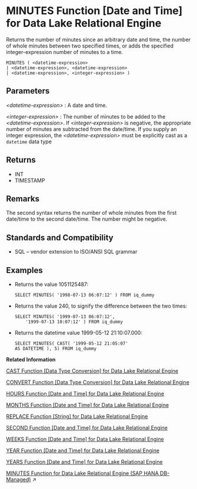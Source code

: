 <!-- loioa5648d4484f21015975efebd7ac03399 -->

# MINUTES Function \[Date and Time\] for Data Lake Relational Engine

Returns the number of minutes since an arbitrary date and time, the number of whole minutes between two specified times, or adds the specified integer-expression number of minutes to a time.



```
MINUTES ( <datetime-expression> 
| <datetime-expression>, <datetime-expression>
| <datetime-expression>, <integer-expression> )
```



<a name="loioa5648d4484f21015975efebd7ac03399__MINUTES_parm1"/>

## Parameters

 *<datetime-expression\>*
 :   A date and time.

  *<integer-expression\>*
 :   The number of minutes to be added to the *<datetime-expression\>*. If *<integer-expression\>* is negative, the appropriate number of minutes are subtracted from the date/time. If you supply an integer expression, the *<datetime-expression\>* must be explicitly cast as a `datetime` data type

 

<a name="loioa5648d4484f21015975efebd7ac03399__MINUTES_returns1"/>

## Returns

-   INT
-   TIMESTAMP



<a name="loioa5648d4484f21015975efebd7ac03399__MINUTES_remarks1"/>

## Remarks

The second syntax returns the number of whole minutes from the first date/time to the second date/time. The number might be negative.



<a name="loioa5648d4484f21015975efebd7ac03399__MINUTES_standards1"/>

## Standards and Compatibility

-   SQL – vendor extension to ISO/ANSI SQL grammar



<a name="loioa5648d4484f21015975efebd7ac03399__MINUTES_examples1"/>

## Examples

-   Returns the value 1051125487:

    ```
    SELECT MINUTES( '1998-07-13 06:07:12' ) FROM iq_dummy
    ```

-   Returns the value 240, to signify the difference between the two times:

    ```
    SELECT MINUTES( '1999-07-13 06:07:12',
    	'1999-07-13 10:07:12' ) FROM iq_dummy
    ```

-   Returns the datetime value 1999-05-12 21:10:07.000:

    ```
    SELECT MINUTES( CAST( '1999-05-12 21:05:07'
    AS DATETIME ), 5) FROM iq_dummy
    ```


**Related Information**  


[CAST Function \[Data Type Conversion\] for Data Lake Relational Engine](cast-function-data-type-conversion-for-data-lake-relational-engine-a53996d.md "Returns the value of an expression converted to a supplied data type.")

[CONVERT Function \[Data Type Conversion\] for Data Lake Relational Engine](convert-function-data-type-conversion-for-data-lake-relational-engine-a53f6ef.md "Returns an expression converted to a supplied data type.")

[HOURS Function \[Date and Time\] for Data Lake Relational Engine](hours-function-date-and-time-for-data-lake-relational-engine-a556e14.md "Returns the number of hours since an arbitrary starting date and time, the number of whole hours between two specified times, or adds the specified integer-expression number of hours to a time.")

[MONTHS Function \[Date and Time\] for Data Lake Relational Engine](months-function-date-and-time-for-data-lake-relational-engine-a566ced.md "Returns the number of months since an arbitrary starting date/time or the number of months between two specified date/times, or adds the specified integer-expression number of months to a date/time.")

[REPLACE Function \[String\] for Data Lake Relational Engine](replace-function-string-for-data-lake-relational-engine-a579952.md "Replaces all occurrences of a substring with another substring.")

[SECOND Function \[Date and Time\] for Data Lake Relational Engine](second-function-date-and-time-for-data-lake-relational-engine-a57dc03.md "Returns a number from 0 to 59 corresponding to the second component of the given date/time value.")

[WEEKS Function \[Date and Time\] for Data Lake Relational Engine](weeks-function-date-and-time-for-data-lake-relational-engine-a590601.md "Returns the number of weeks since an arbitrary starting date/time, returns the number of weeks between two specified date/times, or adds the specified integer-expression number of weeks to a date/time.")

[YEAR Function \[Date and Time\] for Data Lake Relational Engine](year-function-date-and-time-for-data-lake-relational-engine-a591eb9.md "Returns a 4-digit number corresponding to the year of the given date/time.")

[YEARS Function \[Date and Time\] for Data Lake Relational Engine](years-function-date-and-time-for-data-lake-relational-engine-a5926bf.md "Returns a 4-digit number corresponding to the year of a given date/time, returns the number of years between two specified date/times, or adds the specified integer-expression number of years to a date/time.")

[MINUTES Function for Data Lake Relational Engine (SAP HANA DB-Managed)](https://help.sap.com/viewer/a898e08b84f21015969fa437e89860c8/2023_1_QRC/en-US/488cdf45547747868ff78e55426175d9.html "Returns the number of minutes since an arbitrary date and time, the number of whole minutes between two specified times, or adds the specified integer-expression number of minutes to a time.") :arrow_upper_right:

